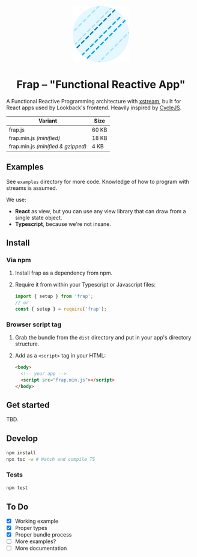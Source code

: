<p align="center">
  <img src="./frap-logo.svg" width="150" height="150" alt="Frap">
</p>
<h1 align="center">Frap – "Functional Reactive App"</h1>

A Functional Reactive Programming architecture with [xstream](http://staltz.github.io/xstream/), built for React apps used by Lookback's frontend. Heavily inspired by [CycleJS](https://cycle.js.org).

| Variant | Size |
|---------|------|
| frap.js | 60 KB |
| frap.min.js *(minified)* | 18 KB |
| frap.min.js *(minified & gzipped)* | 4 KB |

## Examples

See `examples` directory for more code. Knowledge of how to program with streams is assumed.

We use:

- **React** as view, but you can use any view library that can draw from a single state object.
- **Typescript**, because we're not insane.

## Install

### Via npm

1. Install frap as a dependency from npm.
2. Require it from within your Typescript or Javascript files:

   ```ts
   import { setup } from 'frap';
   // or
   const { setup } = require('frap');
   ```

### Browser script tag

1. Grab the bundle from the `dist` directory and put in your app's directory structure.
2. Add as a `<script>` tag in your HTML:

   ```html
   <body>
     <!-- your app -->
     <script src="frap.min.js"></script>
   </body>
   ```

## Get started

TBD.

## Develop

```bash
npm install
npx tsc -w # Watch and compile TS
```

### Tests

```bash
npm test
```

## To Do

- [x] Working example
- [x] Proper types
- [x] Proper bundle process
- [ ] More examples?
- [ ] More documentation
